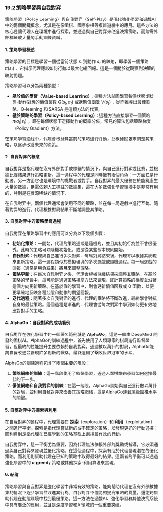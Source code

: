 ### 19.2 策略學習與自我對弈

策略學習（Policy Learning）與自我對弈（Self-Play）是現代強化學習和遊戲AI中的兩個關鍵概念，尤其是在像圍棋、國際象棋等複雜遊戲中的應用。這些方法的核心是讓代理人在環境中進行探索，並通過與自己對弈來改進決策策略，而無需外部標籤或大量的手動訓練資料。

#### 1. 策略學習概述

策略學習的目標是學習一個從當前狀態  $`s_t`$  到動作  $`a_t`$  的映射，即學習一個策略  $`\pi(s_t)`$ ，它指示代理應該如何行動以最大化總回報。這是一個關於從觀察到決策的映射問題。

策略學習可以分為兩種類型：

- **基於值的學習（Value-based Learning）**：這種方法試圖學習每個狀態或狀態-動作對應的價值函數  $`Q(s_t, a_t)`$  或狀態值函數  $`V(s_t)`$ ，從而推導出最佳策略。Q-learning 和 SARSA 是這類方法的代表。
- **基於策略的學習（Policy-based Learning）**：這種方法直接學習一個策略  $`\pi(a_t | s_t)`$ ，即在每個狀態下選擇動作的概率分佈。常見的算法包括策略梯度（Policy Gradient）方法。

在策略學習過程中，代理會根據其當前的策略進行行動，並根據回報來調整其策略，以逐步改善未來的決策。

#### 2. 自我對弈的概念

自我對弈是指代理在沒有外部對手或標籤的情況下，與自己進行對弈或比賽，並根據比賽結果進行策略更新。這一過程中的代理是同時擁有兩個角色：一方面它是行動者，另一方面它也是環境中的挑戰者或對手。自我對弈的最大優勢在於能夠產生大量的數據，無需依賴人工標註的數據集，這在大多數強化學習領域中是非常有用的，特別是在資源稀缺的情況下。

在自我對弈中，兩個代理通常會使用不同的策略，並在每一局遊戲中進行互動。隨著對弈的進行，代理根據對局結果不斷地調整其策略。

#### 3. 自我對弈中的策略學習過程

自我對弈在策略學習中的應用可以分為以下幾個步驟：

- **初始化策略**：一開始，代理的策略通常是隨機的，並且其初始行為並不會很優秀。此時的策略可以隨機初始化，或是從某些基本規則開始。
- **自我對弈**：代理與自己進行多次對弈，每局對局結束後，代理可以根據其表現來更新策略。這一過程類似於模擬環境的多次遊戲或隨機過程。每一局遊戲的回報（通常是勝負結果）將用來調整策略。
- **策略更新**：在每次自我對弈之後，代理會根據遊戲結果來調整其策略。在基於策略的學習中，這可能是通過策略梯度方法來實現，即計算策略的梯度並沿著這個方向更新策略。在基於值的學習中，則會更新價值函數或 Q 函數，以便更準確地反映各種狀態和動作的期望回報。
- **迭代過程**：隨著多次自我對弈的進行，代理的策略將不斷改進，最終學會對抗自身的最佳策略。這個過程是漸進的，代理會從每次對弈中學到如何更有效地應對對手的策略。

#### 4. AlphaGo：自我對弈的成功範例

自我對弈在強化學習中的一個著名範例就是 **AlphaGo**，這是一個由 DeepMind 開發的圍棋AI。AlphaGo的訓練過程中，首先使用了人類專家的棋局進行監督學習，但最終的性能提升主要依賴於自我對弈。通過數以萬計的對局，AlphaGo能夠自我改進並發現許多創新的戰略，最終達到了擊敗世界冠軍的水平。

AlphaGo的訓練過程包含了兩個主要的階段：

1. **策略網絡的訓練**：這一階段使用了監督學習，通過人類棋譜來學習如何選擇最佳的下一步。
2. **價值網絡和自我對弈的訓練**：在這一階段，AlphaGo開始與自己進行數以萬計的對局，並利用自我對弈來改善其策略網絡，這是AlphaGo達到頂級圍棋水平的關鍵。

#### 5. 自我對弈中的探索與利用

在自我對弈的過程中，代理需要在 **探索**（exploration）和 **利用**（exploitation）之間進行平衡。探索是指代理嘗試新的或不確定的策略，以發現更好的行動選擇；而利用則是指代理在已經學到的策略基礎上選擇最有效的行動。

自我對弈中，這一平衡尤為重要，因為代理無法依賴外部的獎勳或指導，它必須通過與自己對弈來發現並優化策略。在這個過程中，探索有助於代理發現潛在的優化策略，而利用則幫助代理在已知的策略中取得最好的結果。這兩者的平衡可以通過強化學習中的 **ε-greedy** 策略或其他探索-利用算法來實現。

#### 6. 結論

策略學習與自我對弈是強化學習中非常有效的策略，能夠幫助代理在沒有外部數據集的情況下逐步學習並改進其行為。自我對弈不僅能夠提高策略的質量，還能夠幫助代理在動態環境中找到最優策略。這一方法在遊戲AI、強化學習和其他決策系統中具有廣泛的應用，並且是深度學習和AI領域的一個重要突破。